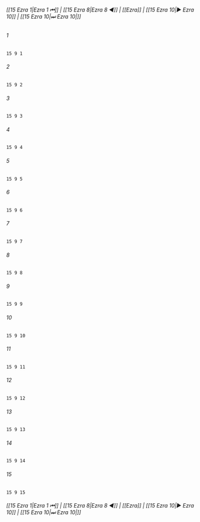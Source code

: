 
###### [[15 Ezra 1|Ezra 1 ⏮]] | [[15 Ezra 8|Ezra 8 ◀]] | [[Ezra]] | [[15 Ezra 10|▶ Ezra 10]] | [[15 Ezra 10|⏭ Ezra 10|]]

###### 1
``` verse
15 9 1 
```
###### 2
``` verse
15 9 2 
```
###### 3
``` verse
15 9 3 
```
###### 4
``` verse
15 9 4 
```
###### 5
``` verse
15 9 5 
```
###### 6
``` verse
15 9 6 
```
###### 7
``` verse
15 9 7 
```
###### 8
``` verse
15 9 8 
```
###### 9
``` verse
15 9 9 
```
###### 10
``` verse
15 9 10 
```
###### 11
``` verse
15 9 11 
```
###### 12
``` verse
15 9 12 
```
###### 13
``` verse
15 9 13 
```
###### 14
``` verse
15 9 14 
```
###### 15
``` verse
15 9 15 
```

###### [[15 Ezra 1|Ezra 1 ⏮]] | [[15 Ezra 8|Ezra 8 ◀]] | [[Ezra]] | [[15 Ezra 10|▶ Ezra 10]] | [[15 Ezra 10|⏭ Ezra 10|]]

